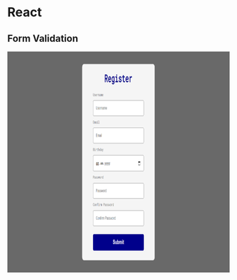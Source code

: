 # React
## Form Validation

 <img src="./src/img/registerForm.png" alt="registerForm" style="height: 500px; width:900px;"/>
